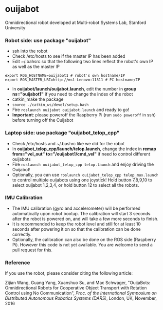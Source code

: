 # ouijabot
Omnidirectional robot developed at Multi-robot Systems Lab, Stanford University

### Robot side: use package "ouijabot"
- ssh into the robot
- Check /etc/hosts to see if the master IP has been added
- Edit ~/.bahsrc so that the following two lines reflect the robot's own IP as well as the master IP
```
export ROS_HOSTNAME=ouijabot1 # robot's own hostname/IP
export ROS_MASTER_URI=http://msl-Lenovo:11311 # PC hostname/IP
```
- In **ouijabot/launch/ouijabot.launch**, edit the number in **group ns="ouijabot1"** if you need to change the index of the robot
- catkin_make the package
- `source ./catkin_ws/devel/setup.bash`
- Fire `roslaunch ouijabot ouijabot.launch` and ready to go!
- **Important**: please poweroff the Raspberry Pi (run `sudo poweroff` in ssh)  before turning off the Ouijabot


### Laptop side: use package "ouijabot_telop_cpp"
- Check /etc/hosts and ~/.bashrc like we did for the robot
- In **ouijabot_telop_cpp/launch/telop.launch**, change the index in **remap from="vel_out" to="/ouijabot1/cmd_vel"** if need to control different ouijabots
- Fire `roslaunch ouijabot_telop_cpp telop.launch` and enjoy driving the Ouijabot!
- Optionally, you can use `roslaunch ouijabot_telop_cpp telop_mux.launch` to control multiple ouijabots using one joystick! Hold button 7,8,9,10 to select ouijabot 1,2,3,4, or hold button 12 to select all the robots.

### IMU Calibration
- The IMU calibration (gyro and accelerometer) will be performed automatically upon robot bootup. The calibration will start 3 seconds after the robot is powered on, and will take a few more seconds to finish.
- It is recommended to keep the robot level and still for at least 10 seconds after powering it on so that the calibration can be done correctly.
- Optionally, the calibration can also be done on the ROS side (Raspberry Pi). However this code is not yet available. You are welcome to send a pull request for this.

### Reference
If you use the robot, please consider citing the following article:

Zijian Wang, Guang Yang, Xuanshuo Su, and Mac Schwager, "OuijaBots: Omnidirectional Robots for Cooperative Object Transport with Rotation Control using No Communication", *Proc. of the International Symposium on Distributed Autonomous Robotics Systems (DARS)*, London, UK, November, 2016
